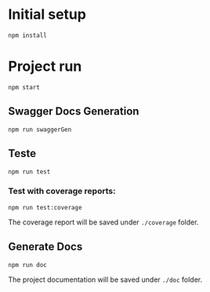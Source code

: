 # Initial setup
```
npm install
```

# Project run
```
npm start
```

## Swagger Docs Generation

```
npm run swaggerGen
```

## Teste

```
npm run test
```

### Test with coverage reports:

```
npm run test:coverage
```

The coverage report will be saved under ```./coverage``` folder.

## Generate Docs

```
npm run doc
```

The project documentation will be saved under ```./doc``` folder.
